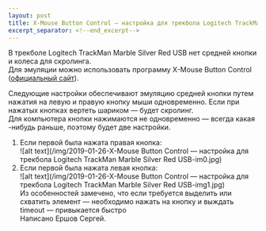 ```yaml
---
layout: post
title: X-Mouse Button Control — настройка для трекбола Logitech TrackMan Marble Silver Red USB  
excerpt_separator: <!--end_excerpt-->
---
```

В трекболе Logitech TrackMan Marble Silver Red USB нет средней кнопки и колеса для скролинга.  
Для эмуляции можно использовать программу X-Mouse Button Control ([официальный сайт](https://www.highrez.co.uk/downloads/xmousebuttoncontrol.htm)).  
<!--end_excerpt-->
Следующие настройки обеспечивают эмуляцию средней кнопки путем нажатия на левую и правую кнопку мыши одновременно. Если при нажатых кнопках вертеть шариком — будет скролинг.  
Для компьютера кнопки нажимаются не одновременно — всегда какая -нибудь раньше, поэтому будет две настройки.  
1. Если первой была нажата правая кнопка:  
![alt text](/img/2019-01-26-X-Mouse Button Control — настройка для трекбола Logitech TrackMan Marble Silver Red USB-im0.jpg)  
2. Если первой была нажата левая кнопка:  
![alt text](/img/2019-01-26-X-Mouse Button Control — настройка для трекбола Logitech TrackMan Marble Silver Red USB-img1.jpg)  
Из особенностей замечено, что если требуется выделить или схватить элемент — необходимо нажать на кнопку и выждать timeout — привыкается быстро  
Написано Ершов Сергей.
